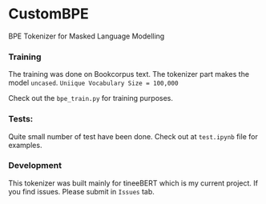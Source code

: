 # CustomBPE
BPE Tokenizer for Masked Language Modelling

### Training ###
The training was done on Bookcorpus text. The tokenizer part makes the model `uncased`. 
`Uniique Vocabulary Size = 100,000`

Check out the `bpe_train.py` for training purposes.

### Tests:
Quite small number of test have been done. Check out at `test.ipynb` file for examples.

### Development
This tokenizer was built mainly for tineeBERT which is my current project. If you find issues. Please submit in `Issues` tab.
